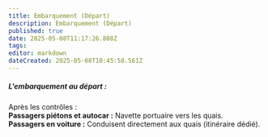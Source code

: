 ```yaml
---
title: Embarquement (Départ)
description: Embarquement (Départ)
published: true
date: 2025-05-08T11:17:26.808Z
tags: 
editor: markdown
dateCreated: 2025-05-08T10:45:58.561Z
---
```


##### **L'embarquement au départ :**

 Après les contrôles :  
**Passagers piétons et autocar :** Navette portuaire vers les quais.  
**Passagers en voiture :** Conduisent directement aux quais \(itinéraire dédié\).

